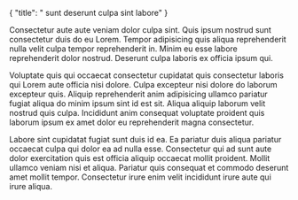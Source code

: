 {
  "title": " sunt deserunt culpa sint labore"
}

Consectetur aute aute veniam dolor culpa sint. Quis ipsum nostrud sunt consectetur duis do eu Lorem. Tempor adipisicing quis aliqua reprehenderit nulla velit culpa tempor reprehenderit in. Minim eu esse labore reprehenderit dolor nostrud. Deserunt culpa laboris ex officia ipsum qui.

Voluptate quis qui occaecat consectetur cupidatat quis consectetur laboris qui Lorem aute officia nisi dolore. Culpa excepteur nisi dolore do laborum excepteur quis. Aliquip reprehenderit anim adipisicing ullamco pariatur fugiat aliqua do minim ipsum sint id est sit. Aliqua aliquip laborum velit nostrud quis culpa. Incididunt anim consequat voluptate proident quis laborum ipsum ex amet dolor eu reprehenderit magna consectetur.

Labore sint cupidatat fugiat sunt duis id ea. Ea pariatur duis aliqua pariatur occaecat culpa qui dolor ea ad nulla esse. Consectetur qui ad sunt aute dolor exercitation quis est officia aliquip occaecat mollit proident. Mollit ullamco veniam nisi et aliqua. Pariatur quis consequat et commodo deserunt amet mollit tempor. Consectetur irure enim velit incididunt irure aute qui irure aliqua.
